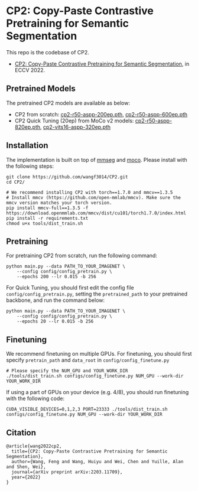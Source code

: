 # CP2: Copy-Paste Contrastive Pretraining for Semantic Segmentation

This repo is the codebase of CP2.
* [CP2: Copy-Paste Contrastive Pretraining for Semantic Segmentation](https://arxiv.org/abs/2203.11709), in ECCV 2022.

## Pretrained Models
The pretrained CP2 models are available as below:
- CP2 from scratch: [cp2-r50-aspp-200ep.pth](https://drive.google.com/file/d/1VUS3PTio-djiPMCWJGA_eqpJM2yRks5W/view?usp=sharing), [cp2-r50-aspp-600ep.pth](https://drive.google.com/file/d/1HioGDeGJaimk9zjKQ1dQqUUPQWBB-w6g/view?usp=sharing)
- CP2 Quick Tuning (20ep) from MoCo v2 models: [cp2-r50-aspp-820ep.pth](https://drive.google.com/file/d/1hr-SEaX1npAEVv7qmBKmv0e1VdmfJ3Ww/view?usp=sharing), [cp2-vits16-aspp-320ep.pth](https://drive.google.com/file/d/1vLTmBl9qvcwmyS3JFQ3ZHGQTmQ6E-Sct/view?usp=sharing)

## Installation
The implementation is built on top of [mmseg](https://github.com/open-mmlab/mmsegmentation) and [moco](https://github.com/facebookresearch/moco). Please install with the following steps:
```
git clone https://github.com/wangf3014/CP2.git
cd CP2/

# We recommend installing CP2 with torch==1.7.0 and mmcv==1.3.5
# Install mmcv (https://github.com/open-mmlab/mmcv). Make sure the mmcv version matches your torch version.
pip install mmcv-full==1.3.5 -f https://download.openmmlab.com/mmcv/dist/cu101/torch1.7.0/index.html
pip install -r requirements.txt
chmod u+x tools/dist_train.sh
```

## Pretraining
For pretraining CP2 from scratch, run the following command:
```
python main.py --data PATH_TO_YOUR_IMAGENET \
    --config config/config_pretrain.py \
    --epochs 200 --lr 0.015 -b 256
```

For Quick Tuning, you should first edit the config file `config/config_pretrain.py`, setting the `pretrained_path` to your pretrained backbone, and run the command below:
```
python main.py --data PATH_TO_YOUR_IMAGENET \
    --config config/config_pretrain.py \
    --epochs 20 --lr 0.015 -b 256
```

## Finetuning
We recommend finetuning on multiple GPUs. For finetuning, you should first specify `pretrain_path` and `data_root` in `config/config_finetune.py`
```
# Please specify the NUM_GPU and YOUR_WORK_DIR
./tools/dist_train.sh configs/config_finetune.py NUM_GPU --work-dir YOUR_WORK_DIR
```
If using a part of GPUs on your device (e.g. 4/8), you should run finetuning with the following code:
```
CUDA_VISIBLE_DEVICES=0,1,2,3 PORT=23333 ./tools/dist_train.sh configs/config_finetune.py NUM_GPU --work-dir YOUR_WORK_DIR
```

## Citation
```
@article{wang2022cp2,
  title={CP2: Copy-Paste Contrastive Pretraining for Semantic Segmentation},
  author={Wang, Feng and Wang, Huiyu and Wei, Chen and Yuille, Alan and Shen, Wei},
  journal={arXiv preprint arXiv:2203.11709},
  year={2022}
}
```
